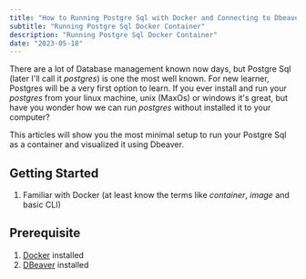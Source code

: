 ```yaml
---
title: "How to Running Postgre Sql with Docker and Connecting to Dbeaver as Database Visualizer"
subtitle: "Running Postgre Sql Docker Container"
description: "Running Postgre Sql Docker Container"
date: "2023-05-18"
---
```


There are a lot of Database management known now days, but Postgre Sql (later I'll call it _postgres_) is one the most well known. For new learner, Postgres will be a very first option to learn. If you ever install and run your _postgres_ from your linux machine, unix (MaxOs) or windows it's great, but have you wonder how we can run _postgres_ without installed it to your computer?

This articles will show you the most minimal setup to run your Postgre Sql as a container and visualized it using Dbeaver.

## Getting Started

1. Familiar with Docker (at least know the terms like _container_, _image_ and basic CLI)

## Prerequisite

1. [Docker](https://www.docker.com/) installed
2. [DBeaver](https://dbeaver.io/) installed
